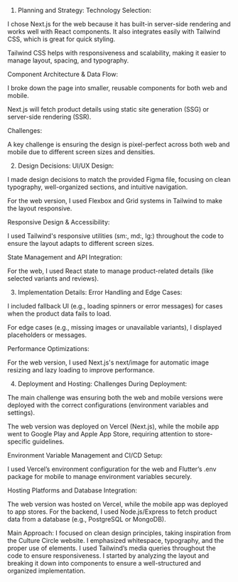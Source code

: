 1. Planning and Strategy:
Technology Selection:

I chose Next.js for the web because it has built-in server-side rendering and works well with React components. It also integrates easily with Tailwind CSS, which is great for quick styling.

Tailwind CSS helps with responsiveness and scalability, making it easier to manage layout, spacing, and typography.

Component Architecture & Data Flow:

I broke down the page into smaller, reusable components for both web and mobile.

Next.js will fetch product details using static site generation (SSG) or server-side rendering (SSR).

Challenges:

A key challenge is ensuring the design is pixel-perfect across both web and mobile due to different screen sizes and densities.

2. Design Decisions:
UI/UX Design:

I made design decisions to match the provided Figma file, focusing on clean typography, well-organized sections, and intuitive navigation.

For the web version, I used Flexbox and Grid systems in Tailwind to make the layout responsive.

Responsive Design & Accessibility:

I used Tailwind's responsive utilities (sm:, md:, lg:) throughout the code to ensure the layout adapts to different screen sizes.

State Management and API Integration:

For the web, I used React state to manage product-related details (like selected variants and reviews).

3. Implementation Details:
Error Handling and Edge Cases:

I included fallback UI (e.g., loading spinners or error messages) for cases when the product data fails to load.

For edge cases (e.g., missing images or unavailable variants), I displayed placeholders or messages.

Performance Optimizations:

For the web version, I used Next.js's next/image for automatic image resizing and lazy loading to improve performance.

4. Deployment and Hosting:
Challenges During Deployment:

The main challenge was ensuring both the web and mobile versions were deployed with the correct configurations (environment variables and settings).

The web version was deployed on Vercel (Next.js), while the mobile app went to Google Play and Apple App Store, requiring attention to store-specific guidelines.

Environment Variable Management and CI/CD Setup:

I used Vercel’s environment configuration for the web and Flutter’s .env package for mobile to manage environment variables securely.

Hosting Platforms and Database Integration:

The web version was hosted on Vercel, while the mobile app was deployed to app stores. For the backend, I used Node.js/Express to fetch product data from a database (e.g., PostgreSQL or MongoDB).

Main Approach:
I focused on clean design principles, taking inspiration from the Culture Circle website. I emphasized whitespace, typography, and the proper use of elements. I used Tailwind’s media queries throughout the code to ensure responsiveness. I started by analyzing the layout and breaking it down into components to ensure a well-structured and organized implementation.
